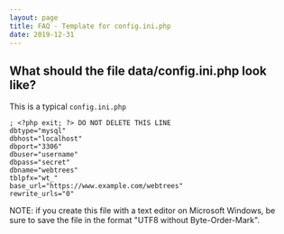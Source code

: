 ```yaml
---
layout: page
title: FAQ - Template for config.ini.php
date: 2019-12-31
---
```


## What should the file data/config.ini.php look like?

This is a typical `config.ini.php`


```
; <?php exit; ?> DO NOT DELETE THIS LINE
dbtype="mysql"
dbhost="localhost"
dbport="3306"
dbuser="username"
dbpass="secret"
dbname="webtrees"
tblpfx="wt_"
base_url="https://www.example.com/webtrees"
rewrite_urls="0"
```

NOTE: if you create this file with a text editor on Microsoft Windows, be sure to save the
file in the format "UTF8 without Byte-Order-Mark".
